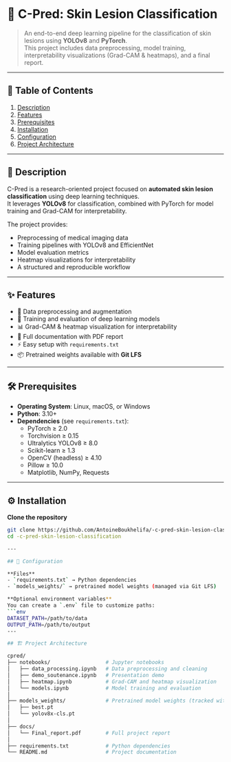 # 🧬 C-Pred: Skin Lesion Classification

> An end-to-end deep learning pipeline for the classification of skin lesions using **YOLOv8** and **PyTorch**.  
This project includes data preprocessing, model training, interpretability visualizations (Grad-CAM & heatmaps), and a final report.

---

## 📑 Table of Contents

1. [Description](#-description)  
2. [Features](#-features)  
3. [Prerequisites](#-prerequisites)  
4. [Installation](#-installation)   
5. [Configuration](#-configuration)  
6. [Project Architecture](#-project-architecture)  
 

---

## 📖 Description

C-Pred is a research-oriented project focused on **automated skin lesion classification** using deep learning techniques.  
It leverages **YOLOv8** for classification, combined with PyTorch for model training and Grad-CAM for interpretability.  

The project provides:  
- Preprocessing of medical imaging data  
- Training pipelines with YOLOv8 and EfficientNet  
- Model evaluation metrics  
- Heatmap visualizations for interpretability  
- A structured and reproducible workflow  

---

## ✨ Features

- 🔬 Data preprocessing and augmentation  
- 🤖 Training and evaluation of deep learning models  
- 📊 Grad-CAM & heatmap visualization for interpretability  
- 📄 Full documentation with PDF report  
- ⚡ Easy setup with `requirements.txt`  
- 📦 Pretrained weights available with **Git LFS**  

---

## 🛠️ Prerequisites

- **Operating System**: Linux, macOS, or Windows  
- **Python**: 3.10+  
- **Dependencies** (see `requirements.txt`):  
  - PyTorch ≥ 2.0  
  - Torchvision ≥ 0.15  
  - Ultralytics YOLOv8 ≥ 8.0  
  - Scikit-learn ≥ 1.3  
  - OpenCV (headless) ≥ 4.10  
  - Pillow ≥ 10.0  
  - Matplotlib, NumPy, Requests  

---

## ⚙️ Installation

**Clone the repository**
```bash
git clone https://github.com/AntoineBoukhelifa/-c-pred-skin-lesion-classification.git
cd -c-pred-skin-lesion-classification

---

## 🔧 Configuration

**Files**
- `requirements.txt` → Python dependencies  
- `models_weights/` → pretrained model weights (managed via Git LFS)  

**Optional environment variables**  
You can create a `.env` file to customize paths:
```env
DATASET_PATH=/path/to/data
OUTPUT_PATH=/path/to/output
---

## 🏗️ Project Architecture

cpred/
├── notebooks/                  # Jupyter notebooks
│   ├── data_processing.ipynb   # Data preprocessing and cleaning
│   ├── demo_soutenance.ipynb   # Presentation demo
│   ├── heatmap.ipynb           # Grad-CAM and heatmap visualization
│   └── models.ipynb            # Model training and evaluation
│
├── models_weights/             # Pretrained model weights (tracked with Git LFS)
│   ├── best.pt
│   └── yolov8x-cls.pt
│
├── docs/
│   └── Final_report.pdf        # Full project report
│
├── requirements.txt            # Python dependencies
└── README.md                   # Project documentation


